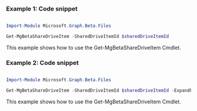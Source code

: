 ### Example 1: Code snippet

```powershell

Import-Module Microsoft.Graph.Beta.Files

Get-MgBetaShareDriveItem -SharedDriveItemId $sharedDriveItemId

```
This example shows how to use the Get-MgBetaShareDriveItem Cmdlet.

### Example 2: Code snippet

```powershell

Import-Module Microsoft.Graph.Beta.Files

Get-MgBetaShareDriveItem -SharedDriveItemId $sharedDriveItemId -ExpandProperty "children" 

```
This example shows how to use the Get-MgBetaShareDriveItem Cmdlet.

